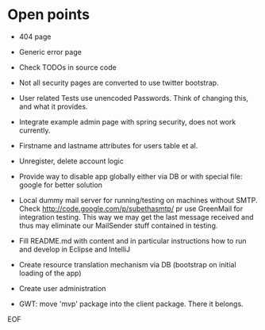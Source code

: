 Open points
===========

* 404 page

* Generic error page

* Check TODOs in source code

* Not all security pages are converted to use twitter bootstrap.

* User related Tests use unencoded Passwords. Think of changing this, and what it provides.

* Integrate example admin page with spring security, does not work currently.

* Firstname and lastname attributes for users table et al.

* Unregister, delete account logic

* Provide way to disable app globally either via DB or with special file: google for better solution

* Local dummy mail server for running/testing on machines without SMTP. Check http://code.google.com/p/subethasmtp/
  pr use GreenMail for integration testing. This way we may get the last message received and thus may eliminate our
  MailSender stuff contained in testing.

* Fill README.md with content and in particular instructions how to run and develop in Eclipse and IntelliJ

* Create resource translation mechanism via DB (bootstrap on initial loading of the app)

* Create user administration

* GWT: move 'mvp' package into the client package. There it belongs.

EOF
